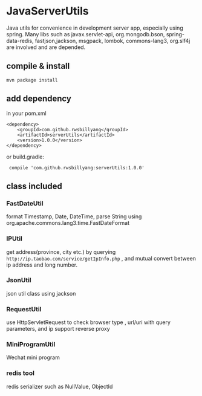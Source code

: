 # JavaServerUtils
Java utils for convenience in development server app, especially using spring. Many libs such as javax.servlet-api, org.mongodb.bson, spring-data-redis, fastjson,jackson, msgpack, lombok, commons-lang3, org.slf4j  are involved and are depended.



## compile & install
```
mvn package install
```

## add dependency
in your pom.xml
```
<dependency>
    <groupId>com.github.rwsbillyang</groupId>
    <artifactId>serverUtils</artifactId>
    <version>1.0.0</version>
</dependency>
```

or build.gradle:
```
 compile 'com.github.rwsbillyang:serverUtils:1.0.0'
```
## class included
### FastDateUtil
format Timestamp, Date, DateTime,  parse String using org.apache.commons.lang3.time.FastDateFormat

### IPUtil
get address(province, city etc.) by querying `http://ip.taobao.com/service/getIpInfo.php` , and mutual convert between ip address and long number.

### JsonUtil
json util class using jackson

### RequestUtil
 use HttpServletRequest to check browser type , url/uri with query parameters, and ip support reverse proxy

### MiniProgramUtil
 Wechat mini program

### redis tool
redis serializer such as NullValue, ObjectId 





